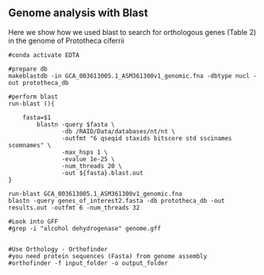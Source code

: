 ## Genome analysis with Blast
Here we show how we used blast to search for orthologous genes (Table 2) in the genome of Prototheca ciferrii 
```
#conda activate EDTA

#prepare db
makeblastdb -in GCA_003613005.1_ASM361300v1_genomic.fna -dbtype nucl -out prototheca_db

#perform blast
run-blast (){

    fasta=$1
        blastn -query $fasta \
               -db /RAID/Data/databases/nt/nt \
               -outfmt "6 qseqid staxids bitscore std sscinames scomnames" \
               -max_hsps 1 \
               -evalue 1e-25 \
               -num_threads 20 \
               -out ${fasta}.blast.out
}

run-blast GCA_003613005.1_ASM361300v1_genomic.fna
blastn -query genes_of_interest2.fasta -db prototheca_db -out results.out -outfmt 6 -num_threads 32

#Look into GFF
#grep -i "alcohol dehydrogenase" genome.gff


#Use Orthology - Orthofinder
#you need protein sequences (Fasta) from genome assembly
#orthofinder -f input_folder -o output_folder
```
